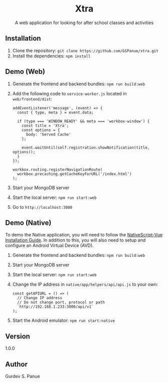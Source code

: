 <h1 align="center">Xtra</h1>

<div align="center">
A web application for looking for after school classes and activities
</div>

## Installation

1. Clone the repository: ``git clone https://github.com/GSPanue/xtra.git``
2. Install the dependencies: ``npm install``

## Demo (Web)
1. Generate the frontend and backend bundles: ``npm run build:web``
2. Add the following code to ``service-worker.js`` located in ``web/frontend/dist``:

    ```
    addEventListener('message', (event) => {
      const { type, meta } = event.data;

      if (type === 'WINDOW_READY' && meta === 'workbox-window') {
        const title = 'Xtra';
        const options = {
          body: 'Served Cache'
        };

        event.waitUntil(self.registration.showNotification(title, options));
      }
    });

    workbox.routing.registerNavigationRoute(
      workbox.precaching.getCacheKeyForURL('/index.html')
    );
    ```
3. Start your MongoDB server
4. Start the local server: ``npm run start:web``
5. Go to ``http://localhost:3000``

## Demo (Native)
To demo the Native application, you will need to follow the [NativeScript-Vue Installation Guide](https://nativescript-vue.org/en/docs/getting-started/installation). In addition to this, you will also need to setup and configure an Android Virtual Device (AVD).

1. Generate the frontend and backend bundles: ``npm run build:web``
2. Start your MongoDB server
3. Start the local server: ``npm run start:web``
4. Change the IP address in ``native/app/helpers/api/api.js`` to your own:

    ```
    const getAPIURL = () => (
      // Change IP address
      // Do not change port, protocol or path
      `http://192.168.1.233:3000/api/v1`
    );
    ```
5. Start the Android emulator: ``npm run start:native``

## Version

1.0.0

## Author

Gurdev S. Panue
